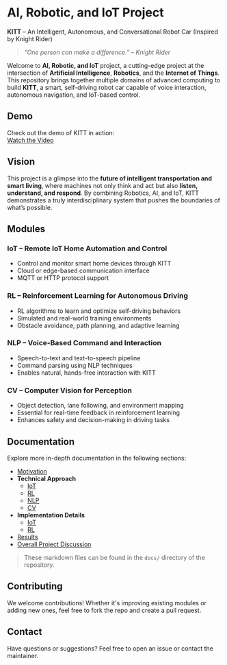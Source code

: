 # AI, Robotic, and IoT Project

**KITT** – An Intelligent, Autonomous, and Conversational Robot Car (Inspired by Knight Rider)

> *“One person can make a difference.” – Knight Rider*

Welcome to **AI, Robotic, and IoT** project, a cutting-edge project at the intersection of **Artificial Intelligence**, **Robotics**, and the **Internet of Things**. This repository brings together multiple domains of advanced computing to build **KITT**, a smart, self-driving robot car capable of voice interaction, autonomous navigation, and IoT-based control.

## Demo

Check out the demo of KITT in action:  
[Watch the Video](https://drive.google.com/file/d/1rATSSZvnDogiOvBWRt0s2AyBcIq1AoWE/view?usp=sharing)

## Vision

This project is a glimpse into the **future of intelligent transportation and smart living**, where machines not only think and act but also **listen, understand, and respond**. By combining Robotics, AI, and IoT, KITT demonstrates a truly interdisciplinary system that pushes the boundaries of what’s possible.

## Modules

### IoT – Remote IoT Home Automation and Control
- Control and monitor smart home devices through KITT
- Cloud or edge-based communication interface
- MQTT or HTTP protocol support

### RL – Reinforcement Learning for Autonomous Driving
- RL algorithms to learn and optimize self-driving behaviors
- Simulated and real-world training environments
- Obstacle avoidance, path planning, and adaptive learning

### NLP – Voice-Based Command and Interaction
- Speech-to-text and text-to-speech pipeline
- Command parsing using NLP techniques
- Enables natural, hands-free interaction with KITT

### CV – Computer Vision for Perception
- Object detection, lane following, and environment mapping
- Essential for real-time feedback in reinforcement learning
- Enhances safety and decision-making in driving tasks

## Documentation

Explore more in-depth documentation in the following sections:

- [Motivation](docs/Motivation.md)
- **Technical Approach** 
    - [IoT](docs/Technical_Approach_IoT.md)
    - [RL](docs/Technical_Approach_RL.md)
    - [NLP](docs/Technical_Approach_NLP.md)
    - [CV](docs/Technical_Approach_CV.md)
- **Implementation Details** 
    - [IoT](docs/Implementation_Details_IoT.md)
    - [RL](docs/Implementation_Details_RL.md)
- [Results](docs/Results.md)  
- [Overall Project Discussion](docs/Overall_Project_Discussion.md)

> These markdown files can be found in the `docs/` directory of the repository.

## Contributing

We welcome contributions! Whether it's improving existing modules or adding new ones, feel free to fork the repo and create a pull request.

## Contact

Have questions or suggestions? Feel free to open an issue or contact the maintainer.
